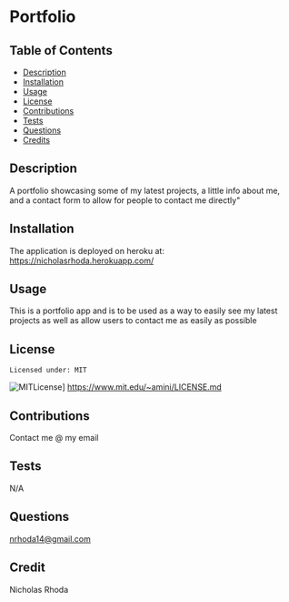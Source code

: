 # Portfolio
  
  ## Table of Contents
  * [Description](#description)
  * [Installation](#installation)
  * [Usage](#usage)
  * [License](#license)
  * [Contributions](#contributions)
  * [Tests](#tests)
  * [Questions](#questions)
  * [Credits](#name)
  
  ## Description
  A portfolio showcasing some of my latest projects, a little info about me, and a contact form to allow for people to contact me directly"

  ## Installation
  The application is deployed on heroku at: https://nicholasrhoda.herokuapp.com/

  ## Usage
  This is a portfolio app and is to be used as a way to easily see my latest projects as well as allow users to contact me as easily as possible

  ## License 
    Licensed under: MIT
  ![MITLicense](https://img.shields.io/badge/License-MIT-blue.svg)]
  https://www.mit.edu/~amini/LICENSE.md
  
  ## Contributions
  Contact me @ my email

  ## Tests
  N/A

  ## Questions
  nrhoda14@gmail.com

  ## Credit
  Nicholas Rhoda
  